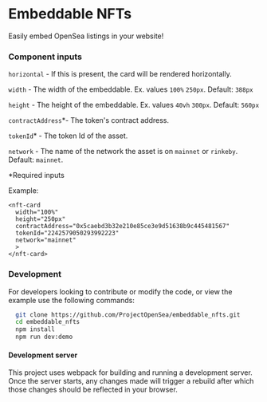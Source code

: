 # Embeddable NFTs
Easily embed OpenSea listings in your website!

### Component inputs

`horizontal` - If this is present, the card will be rendered horizontally.

`width` - The width of the embeddable. Ex. values `100%` `250px`. Default: `388px`

`height` - The height of the embeddable. Ex. values `40vh` `300px`. Default: `560px`

`contractAddress`\*- The token's contract address.

`tokenId`\* - The token Id of the asset.

`network` - The name of the network the asset is on `mainnet` or `rinkeby`. Default: `mainnet`.

\*Required inputs

Example:
```
<nft-card
  width="100%"
  height="250px"
  contractAddress="0x5caebd3b32e210e85ce3e9d51638b9c445481567"
  tokenId="2242579050293992223"
  network="mainnet"
  >
</nft-card>
```

### Development
For developers looking to contribute or modify the code, or view the example use the following commands:
```bash
  git clone https://github.com/ProjectOpenSea/embeddable_nfts.git
  cd embeddable_nfts
  npm install
  npm run dev:demo
```

#### Development server
This project uses webpack for building and running a development server. Once the server starts, any changes made will trigger a rebuild after which those changes should be reflected in your browser.
